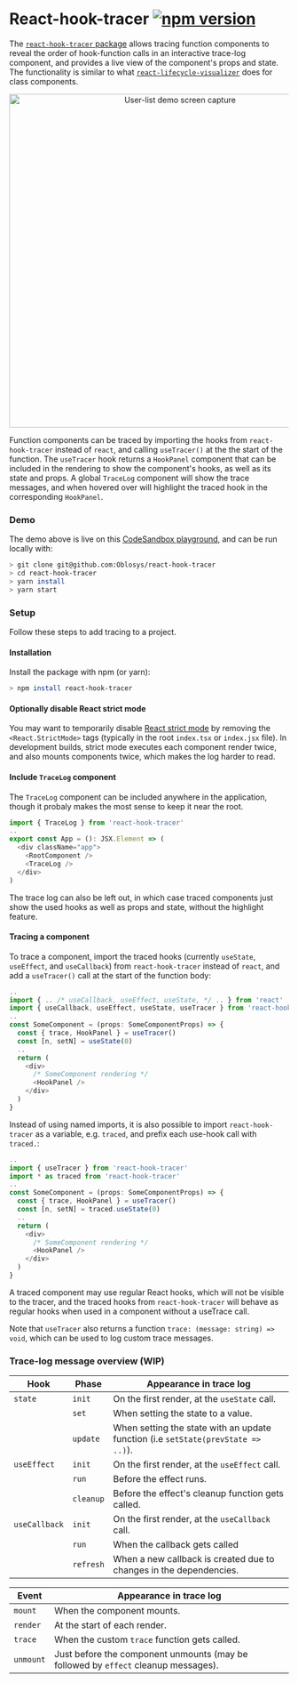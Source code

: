 # React-hook-tracer [![npm version](https://badge.fury.io/js/react-hook-tracer.svg)](https://badge.fury.io/js/react-hook-tracer)

The [`react-hook-tracer` package](https://www.npmjs.com/package/react-hook-tracer) allows tracing function components to reveal the order of hook-function calls in an interactive trace-log component, and provides a live view of the component's props and state. The functionality is similar to what [`react-lifecycle-visualizer`](https://github.com/Oblosys/react-lifecycle-visualizer#readme) does for class components.

<p align="center">
  <a href="https://codesandbox.io/s/github/Oblosys/react-hook-tracer/tree/main/apps/react-hook-tracer-demo?file=/src/Demo.tsx">
    <img
      alt="User-list demo screen capture"
      src="https://raw.githubusercontent.com/Oblosys/react-hook-tracer/master/images/user-list-demo.gif"
      width="600"
    />
  </a>
</p>

Function components can be traced by importing the hooks from `react-hook-tracer` instead of `react`, and calling `useTracer()` at the the start of the function. The `useTracer` hook returns a `HookPanel` component that can be included in the rendering to show the component's hooks, as well as its state and props. A global `TraceLog` component will show the trace messages, and when hovered over will highlight the traced hook in the corresponding `HookPanel`.

### Demo

The demo above is live on this [CodeSandbox playground](https://codesandbox.io/s/github/Oblosys/react-hook-tracer/tree/main/apps/react-hook-tracer-demo?file=/src/Demo.tsx), and can be run locally with:

```sh
> git clone git@github.com:Oblosys/react-hook-tracer
> cd react-hook-tracer
> yarn install
> yarn start
```

### Setup

Follow these steps to add tracing to a project.

#### Installation

Install the package with npm (or yarn):

```sh
> npm install react-hook-tracer
```

#### Optionally disable React strict mode

You may want to temporarily disable [React strict mode](https://reactjs.org/docs/strict-mode.html) by removing the `<React.StrictMode>` tags (typically in the root `index.tsx` or `index.jsx` file). In development builds, strict mode executes each component render twice, and also mounts components twice, which makes the log harder to read.

#### Include `TraceLog` component

The `TraceLog` component can be included anywhere in the application, though it probaly makes the most sense to keep it near the root.

```typescript
import { TraceLog } from 'react-hook-tracer'
..
export const App = (): JSX.Element => (
  <div className="app">
    <RootComponent />
    <TraceLog />
  </div>
)
```

The trace log can also be left out, in which case traced components just show the used hooks as well as props and state, without the highlight feature.

#### Tracing a component

To trace a component, import the traced hooks (currently `useState`, `useEffect`, and `useCallback`) from `react-hook-tracer` instead of `react`, and add a `useTracer()` call at the start of the function body:

```typescript
..
import { .. /* useCallback, useEffect, useState, */ .. } from 'react'
import { useCallback, useEffect, useState, useTracer } from 'react-hook-tracer'
..
const SomeComponent = (props: SomeComponentProps) => {
  const { trace, HookPanel } = useTracer()
  const [n, setN] = useState(0)
  ..
  return (
    <div>
      /* SomeComponent rendering */
      <HookPanel />
    </div>
  )
}
```

Instead of using named imports, it is also possible to import `react-hook-tracer` as a variable, e.g. `traced`, and prefix each use-hook call with `traced.`:

```typescript
..
import { useTracer } from 'react-hook-tracer'
import * as traced from 'react-hook-tracer'
..
const SomeComponent = (props: SomeComponentProps) => {
  const { trace, HookPanel } = useTracer()
  const [n, setN] = traced.useState(0)
  ..
  return (
    <div>
      /* SomeComponent rendering */
      <HookPanel />
    </div>
  )
}
```

A traced component may use regular React hooks, which will not be visible to the tracer, and the traced hooks from `react-hook-tracer` will behave as regular hooks when used in a component without a useTrace call.

Note that `useTracer` also returns a function `trace: (message: string) => void`, which can be used to log custom trace messages.

### Trace-log message overview (WIP)

| Hook          | Phase     | Appearance in trace log
|---------------|-----------|------------------------
| `state`       | `init`    | On the first render, at the `useState` call.
|               | `set`     | When setting the state to a value.
|               | `update`  | When setting the state with an update function (i.e `setState(prevState => ..)`).
| `useEffect`   | `init`    | On the first render, at the `useEffect` call.
|               | `run`     | Before the effect runs.
|               | `cleanup` | Before the effect's cleanup function gets called.
| `useCallback` | `init`    | On the first render, at the `useCallback` call.
|               | `run`     | When the callback gets called
|               | `refresh` | When a new callback is created due to changes in the dependencies.

| Event     | Appearance in trace log
|-----------|------------------------
| `mount`   | When the component mounts.
| `render`  | At the start of each render.
| `trace`   | When the custom `trace` function gets called.
| `unmount` | Just before the component unmounts (may be followed by `effect` cleanup messages).
